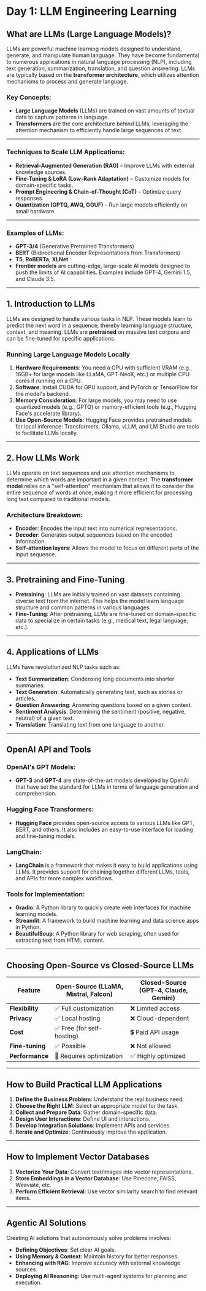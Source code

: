 # Day 1: LLM Engineering Learning

## What are LLMs (Large Language Models)?

LLMs are powerful machine learning models designed to understand, generate, and manipulate human language. They have become fundamental to numerous applications in natural language processing (NLP), including text generation, summarization, translation, and question answering. LLMs are typically based on the **transformer architecture**, which utilizes attention mechanisms to process and generate language.

### Key Concepts:
- **Large Language Models** (LLMs) are trained on vast amounts of textual data to capture patterns in language.
- **Transformers** are the core architecture behind LLMs, leveraging the attention mechanism to efficiently handle large sequences of text.

---  

### Techniques to Scale LLM Applications:

- **Retrieval-Augmented Generation (RAG)** – Improve LLMs with external knowledge sources.
- **Fine-Tuning & LoRA (Low-Rank Adaptation)** – Customize models for domain-specific tasks.
- **Prompt Engineering & Chain-of-Thought (CoT)** – Optimize query responses.
- **Quantization (GPTQ, AWQ, GGUF)** – Run large models efficiently on small hardware.

---  

### Examples of LLMs:
- **GPT-3/4** (Generative Pretrained Transformers)
- **BERT** (Bidirectional Encoder Representations from Transformers)
- **T5**, **RoBERTa**, **XLNet**  
- **Frontier models** are cutting-edge, large-scale AI models designed to push the limits of AI capabilities. Examples include GPT-4, Gemini 1.5, and Claude 3.5.

---

## 1. Introduction to LLMs

LLMs are designed to handle various tasks in NLP. These models learn to predict the next word in a sequence, thereby learning language structure, context, and meaning. LLMs are **pretrained** on massive text corpora and can be fine-tuned for specific applications.
  
### Running Large Language Models Locally

1. **Hardware Requirements**: You need a GPU with sufficient VRAM (e.g., 16GB+ for large models like LLaMA, GPT-NeoX, etc.) or multiple CPU cores if running on a CPU.
2. **Software**: Install CUDA for GPU support, and PyTorch or TensorFlow for the model's backend.
3. **Memory Consideration**: For large models, you may need to use quantized models (e.g., GPTQ) or memory-efficient tools (e.g., Hugging Face's accelerate library).
4. **Use Open-Source Models**: Hugging Face provides pretrained models for local inference: Transformers. Ollama, vLLM, and LM Studio are tools to facilitate LLMs locally.

---

## 2. How LLMs Work

LLMs operate on text sequences and use attention mechanisms to determine which words are important in a given context. The **transformer model** relies on a "self-attention" mechanism that allows it to consider the entire sequence of words at once, making it more efficient for processing long text compared to traditional models.

### Architecture Breakdown:
- **Encoder**: Encodes the input text into numerical representations.
- **Decoder**: Generates output sequences based on the encoded information.
- **Self-attention layers**: Allows the model to focus on different parts of the input sequence.

---

## 3. Pretraining and Fine-Tuning

- **Pretraining**: LLMs are initially trained on vast datasets containing diverse text from the internet. This helps the model learn language structure and common patterns in various languages.
- **Fine-Tuning**: After pretraining, LLMs are fine-tuned on domain-specific data to specialize in certain tasks (e.g., medical text, legal language, etc.).

---

## 4. Applications of LLMs

LLMs have revolutionized NLP tasks such as:
- **Text Summarization**: Condensing long documents into shorter summaries.
- **Text Generation**: Automatically generating text, such as stories or articles.
- **Question Answering**: Answering questions based on a given context.
- **Sentiment Analysis**: Determining the sentiment (positive, negative, neutral) of a given text.
- **Translation**: Translating text from one language to another.

---

## OpenAI API and Tools

### OpenAI's GPT Models:
- **GPT-3** and **GPT-4** are state-of-the-art models developed by OpenAI that have set the standard for LLMs in terms of language generation and comprehension.
  
### Hugging Face Transformers:
- **Hugging Face** provides open-source access to various LLMs like GPT, BERT, and others. It also includes an easy-to-use interface for loading and fine-tuning models.

### LangChain:
- **LangChain** is a framework that makes it easy to build applications using LLMs. It provides support for chaining together different LLMs, tools, and APIs for more complex workflows.

### Tools for Implementation:
- **Gradio**: A Python library to quickly create web interfaces for machine learning models.
- **Streamlit**: A framework to build machine learning and data science apps in Python.
- **BeautifulSoup**: A Python library for web scraping, often used for extracting text from HTML content.

---

## Choosing Open-Source vs Closed-Source LLMs

| Feature           | Open-Source (LLaMA, Mistral, Falcon) | Closed-Source (GPT-4, Claude, Gemini) |
|-------------------|--------------------------------------|---------------------------------------|
| **Flexibility**    | ✅ Full customization                | ❌ Limited access                     |
| **Privacy**        | ✅ Local hosting                     | ❌ Cloud-dependent                    |
| **Cost**           | ✅ Free (for self-hosting)           | 💲 Paid API usage                    |
| **Fine-tuning**    | ✅ Possible                          | ❌ Not allowed                        |
| **Performance**    | 🔹 Requires optimization             | ✅ Highly optimized                   |

---

## How to Build Practical LLM Applications

1. **Define the Business Problem**: Understand the real business need.
2. **Choose the Right LLM**: Select an appropriate model for the task.
3. **Collect and Prepare Data**: Gather domain-specific data.
4. **Design User Interactions**: Define UI and interactions.
5. **Develop Integration Solutions**: Implement APIs and services.
6. **Iterate and Optimize**: Continuously improve the application.

---

## How to Implement Vector Databases

1. **Vectorize Your Data**: Convert text/images into vector representations.
2. **Store Embeddings in a Vector Database**: Use Pinecone, FAISS, Weaviate, etc.
3. **Perform Efficient Retrieval**: Use vector similarity search to find relevant items.

---

## Agentic AI Solutions

Creating AI solutions that autonomously solve problems involves:
- **Defining Objectives**: Set clear AI goals.
- **Using Memory & Context**: Maintain history for better responses.
- **Enhancing with RAG**: Improve accuracy with external knowledge sources.
- **Deploying AI Reasoning**: Use multi-agent systems for planning and execution.

